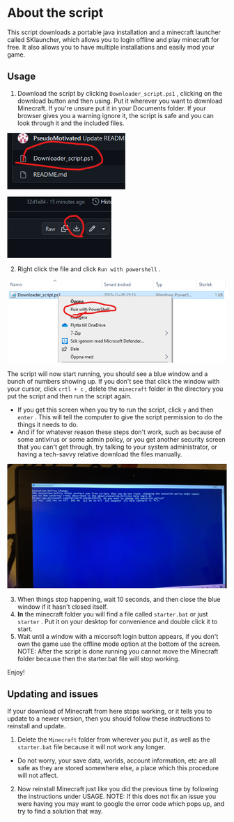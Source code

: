# About the script
This script downloads a portable java installation and a minecraft launcher called SKlauncher, which allows you to login offline and play minecraft for free. It also allows you to have multiple installations and easily mod your game.
## Usage 
1. Download the script by clicking `Downloader_script.ps1` , clicking on the download button and then using. Put it wherever you want to download Minecraft. If you're unsure put it in your Documents folder. If your browser gives you a warning ignore it, the script is safe and you can look through it and the included files.




![](img1.png)



![](img2.png)


2. Right click the file and click `Run with powershell` .


![](img3.png)





The script will now start running, you should see a blue window and a bunch of numbers showing up. 
If you don't see that click the window with your cursor, click `crtl + c` , delete the `minecraft` folder in the directory you put the script and then run the script again.

- If you get this screen when you try to run the script, click `y` and then `enter` . This will tell the computer to give the script permission to do the things it needs to do.
- And if for whatever reason these steps don't work, such as because of some antivirus or some admin policy, or you get another security screen that you can't get through, try talking to your system administrator, or having a tech-savvy relative download the files manually.

![](img4.png)

3. When things stop happening, wait 10 seconds, and then close the blue window if it hasn't closed itself.
4. **In** the minecraft folder you will find a file called `starter.bat` or just `starter` . Put it on your desktop for convenience and double click it to start.
5. Wait until a window with a micorsoft login button appears, if you don't own the game use the offline mode option at the bottom of the screen.
NOTE: After the script is done running you cannot move the Minecraft folder because then the starter.bat file will stop working.

Enjoy!

## Updating and issues

If your download of Minecraft from here stops working, or it tells you to update to a newer version, then you should follow these instructions to reinstall and update.

1. Delete the `Minecraft` folder from wherever you put it, as well as the `starter.bat` file because it will not work any longer.
- Do not worry, your save data, worlds, account information, etc are all safe as they are stored somewhere else, a place which this procedure will not affect.
2. Now reinstall Minecraft just like you did the previous time by following the instructions under USAGE.
NOTE: If this does not fix an issue you were having you may want to google the error code which pops up, and try to find a solution that way.
